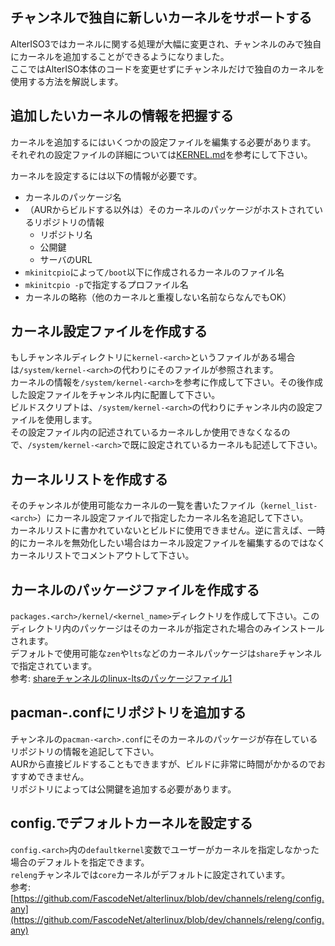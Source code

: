 ## チャンネルで独自に新しいカーネルをサポートする
AlterISO3ではカーネルに関する処理が大幅に変更され、チャンネルのみで独自にカーネルを追加することができるようになりました。  
ここではAlterISO本体のコードを変更せずにチャンネルだけで独自のカーネルを使用する方法を解説します。  

## 追加したいカーネルの情報を把握する
カーネルを追加するにはいくつかの設定ファイルを編集する必要があります。  
それぞれの設定ファイルの詳細については[KERNEL.md](./KERNEL.md)を参考にして下さい。  
  
カーネルを設定するには以下の情報が必要です。
- カーネルのパッケージ名
- （AURからビルドする以外は）そのカーネルのパッケージがホストされているリポジトリの情報
  - リポジトリ名
  - 公開鍵
  - サーバのURL
- `mkinitcpio`によって`/boot`以下に作成されるカーネルのファイル名
- `mkinitcpio -p`で指定するプロファイル名
- カーネルの略称（他のカーネルと重複しない名前ならなんでもOK）

## カーネル設定ファイルを作成する
もしチャンネルディレクトリに`kernel-<arch>`というファイルがある場合は`/system/kernel-<arch>`の代わりにそのファイルが参照されます。  
カーネルの情報を`/system/kernel-<arch>`を参考に作成して下さい。その後作成した設定ファイルをチャンネル内に配置して下さい。  
ビルドスクリプトは、`/system/kernel-<arch>`の代わりにチャンネル内の設定ファイルを使用します。  
その設定ファイル内の記述されているカーネルしか使用できなくなるので、`/system/kernel-<arch>`で既に設定されているカーネルも記述して下さい。  

## カーネルリストを作成する
そのチャンネルが使用可能なカーネルの一覧を書いたファイル（`kernel_list-<arch>`）にカーネル設定ファイルで指定したカーネル名を追記して下さい。  
カーネルリストに書かれていないとビルドに使用できません。逆に言えば、一時的にカーネルを無効化したい場合はカーネル設定ファイルを編集するのではなくカーネルリストでコメントアウトして下さい。

## カーネルのパッケージファイルを作成する
`packages.<arch>/kernel/<kernel_name>`ディレクトリを作成して下さい。このディレクトリ内のパッケージはそのカーネルが指定された場合のみインストールされます。  
デフォルトで使用可能な`zen`や`lts`などのカーネルパッケージは`share`チャンネルで指定されています。  
参考: [shareチャンネルのlinux-ltsのパッケージファイル1](https://github.com/FascodeNet/alterlinux/blob/dev/channels/share/packages.x86_64/kernel/lts.x86_64)

## pacman-<arch>.confにリポジトリを追加する
チャンネルの`pacman-<arch>.conf`にそのカーネルのパッケージが存在しているリポジトリの情報を追記して下さい。  
AURから直接ビルドすることもできますが、ビルドに非常に時間がかかるのでおすすめできません。  
リポジトリによっては公開鍵を追加する必要があります。  

## config.<arch>でデフォルトカーネルを設定する
`config.<arch>`内の`defaultkernel`変数でユーザーがカーネルを指定しなかった場合のデフォルトを指定できます。  
`releng`チャンネルでは`core`カーネルがデフォルトに設定されています。  
参考: [https://github.com/FascodeNet/alterlinux/blob/dev/channels/releng/config.any](https://github.com/FascodeNet/alterlinux/blob/dev/channels/releng/config.any)
